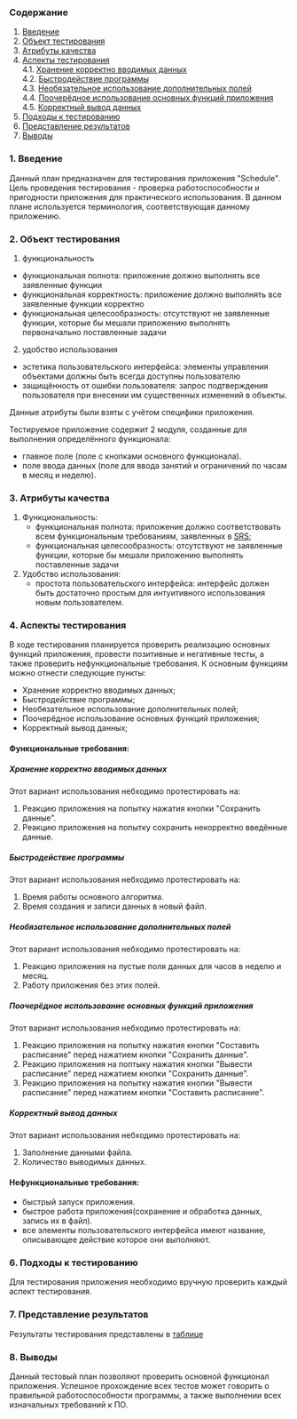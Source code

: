 ### Содержание
  1. [Введение](#1)
  2. [Объект тестирования](#2)
  3. [Атрибуты качества](#3)
  4. [Аспекты тестирования](#4)<br>
    4.1. [Хранение корректно вводимых данных](#001)<br>
    4.2. [Быстродействие программы](#002)<br>
    4.3. [Необязательное использование дополнительных полей](#003)<br>
    4.4. [Поочерёдное использование основных функций приложения](#004)<br>
    4.5. [Корректный вывод данных](#005)<br>
  5. [Подходы к тестированию](#5)
  6. [Представление результатов](#6)
  7. [Выводы](#7)


<a name="1"></a>
### 1. Введение
Данный план предназначен для тестирования приложения "Schedule". Цель проведения тестирования - проверка работоспособности и пригодности приложения для практического использования.
В данном плане используется терминология, соответствующая данному приложению.

<a name="2"></a>
### 2. Объект тестирования

1. функциональность
  - функциональная полнота: приложение должно выполнять все заявленные функции
  - функциональная корректность: приложение должно выполнять все заявленные функции корректно
  - функциональная целесообразность: отсутствуют не заявленные функции, которые бы мешали приложению выполнять первоначально поставленные задачи
2. удобство использования
  - эстетика пользовательского интерфейса: элементы управления объектами должны быть всегда доступны пользователю
  - защищённость от ошибки пользователя: запрос подтверждения пользователя при внесении им существенных изменений в объекты.

Данные атрибуты были взяты с учётом специфики приложения.

Тестируемое приложение содержит 2 модуля, созданные для выполнения определённого функционала:
 - главное поле (поле с кнопками основного функционала).
 - поле ввода данных (поле для ввода занятий и ограничений по часам в месяц и неделю).


<a name="3"></a>
### 3. Атрибуты качества
1. Функциональность:
    - функциональная полнота: приложение должно соответствовать всем функциональным требованиям, заявленных в [SRS](https://github.com/Kiryl7/-Schedule/blob/master/docs/Project%20Documentation/SRS/SRS.md);
    - функциональная целесообразность: отсутствуют не заявленные функции, которые бы мешали приложению выполнять поставленные задачи
2. Удобство использования:
    - простота пользовательского интерфейса: интерфейс должен быть достаточно простым для интуитивного использования новым пользователем.


<a name="4"></a>
### 4. Аспекты тестирования
В ходе тестирования планируется проверить реализацию основных функций приложения, провести позитивные и негативные тесты, а также проверить нефункциональные требования. К основным функциям можно отнести следующие пункты:

- Хранение корректно вводимых данных;
- Быстродействие программы;
- Необязательное использование дополнительных полей;
- Поочерёдное использование основных функций приложения;
- Корректный вывод данных;

#### Функциональные требования:

<a name="001"></a>
##### Хранение корректно вводимых данных
Этот вариант использования небходимо протестировать на:
1. Реакцию приложения на попытку нажатия кнопки "Сохранить данные".
2. Реакцию приложения на попытку сохранить некорректно введённые данные.

<a name="002"></a>
##### Быстродействие программы
Этот вариант использования небходимо протестировать на:
1. Время работы основного алгоритма.
2. Время создания и записи данных в новый файл. 

<a name="003"></a>
##### Необязательное использование дополнительных полей
Этот вариант использования небходимо протестировать на:
1. Реакцию приложения на пустые поля данных для часов в неделю и месяц.
2. Работу приложения без этих полей.

<a name="004"></a>
##### Поочерёдное использование основных функций приложения  
Этот вариант использования небходимо протестировать на:
1. Реакцию приложения на попытку нажатия кнопки "Составить расписание" перед нажатием кнопки "Сохранить данные".
2. Реакцию приложения на поптыку нажатия кнопки "Вывести расписание" перед нажатием кнопки "Сохранить данные".
3. Реакцию приложения на попытку нажатия кнопки "Вывести расписание" перед нажатием кнопки "Составить расписание".
 
<a name="005"></a>
##### Корректный вывод данных
Этот вариант использования небходимо протестировать на:
1. Заполнение данными файла.
2. Количество выводимых данных.


#### Нефункциональные требования:
- быстрый запуск приложения.
- быстрое работа приложения(сохранение и обработка данных, запись их в файл).
- все элементы пользовательского интерфейса имеют название, описывающее действие которое они выполняют.

<a name="5"></a>
### 6. Подходы к тестированию
Для тестирования приложения необходимо вручную проверить каждый аспект тестирования.

<a name="6"></a>
### 7. Представление результатов

Результаты тестирования представлены в [таблице](https://github.com/Kiryl7/-Schedule/blob/master/docs/Project%20Documentation/TestPlan/Test.md)

<a name="7"></a>
### 8. Выводы
Данный тестовый план позволяют проверить основной функционал приложения. Успешное прохождение всех тестов может говорить о правильной работоспособности программы, а также выполнении всех изначальных требований к ПО. 
